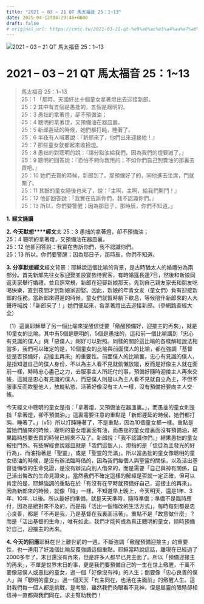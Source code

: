 ```yaml
---
title: "2021 – 03 – 21 QT 馬太福音 25：1~13"
date: 2025-04-12T04:29:46+0800
draft: false
# original_url: https://cmtc.tw/2021-03-21-qt-%e9%a6%ac%e5%a4%aa%e7%a6%8f%e9%9f%b3-25%ef%bc%9a113
---
```


![2021 – 03 – 21 QT 馬太福音 25：1~13](/images/qt.jpg   "2021 – 03 – 21 QT 馬太福音 25：1~13")

# 2021 – 03 – 21 QT 馬太福音 25：1~13

> 馬太福音 25：1~13  
> 25：1 「那時，天國好比十個童女拿著燈出去迎接新郎。  
> 25：2 其中有五個是愚拙的，五個是聰明的。  
> 25：3 愚拙的拿著燈，卻不預備油；  
> 25：4 聰明的拿著燈，又預備油在器皿裏。  
> 25：5 新郎遲延的時候，她們都打盹，睡著了。  
> 25：6 半夜有人喊著說：『新郎來了，你們出來迎接他！』  
> 25：7 那些童女就都起來收拾燈。  
> 25：8 愚拙的對聰明的說：『請分點油給我們，因為我們的燈要滅了。』  
> 25：9 聰明的回答說：『恐怕不夠你我用的；不如你們自己到賣油的那裏去買吧。』  
> 25：10 她們去買的時候，新郎到了。那預備好了的，同他進去坐席，門就關了。  
> 25：11 其餘的童女隨後也來了，說：『主啊，主啊，給我們開門！』  
> 25：12 他卻回答說：『我實在告訴你們，我不認識你們。』  
> 25：13 所以，你們要警醒；因為那日子，那時辰，你們不知道。」

**1.** **經文誦讀**

**2. 今天默想****經文**太 25：3 愚拙的拿著燈，卻不預備油；  
25：4 聰明的拿著燈，又預備油在器皿裏。  
25：12 他卻回答說：我實在告訴你們，我不認識你們。  
25：13 所以，你們要警醒；因為那日子，那時辰，你們不知道。

**3. 分享默想經文**經文背景：耶穌說這個比喻的背景，是古時猶太人的婚禮分為兩部分。首先新郎先往女家迎娶並設宴款待賓客，有時婚筵長達7日，然後和新娘同返夫家舉行婚禮。並且照常規，新郎在迎娶新娘那天，先到自己親友家去和朋友吃喝快樂，直到夜間才到新娘家迎娶。因此，新娘的年青女友（童女們）負有迎接新郎的任務。當新郎來得遲的時候，童女們就暫時躺下歇息，等候陪伴新郎來的人大聲呼喊說：「新郎來了！」她們便起來，各拿著燈出去迎接新郎。（參網路查經大全）

（1）這裏耶穌舉了另一個比喻來提醒信徒要「儆醒預備好，迎接主的再來」，就是10童女的比喻。其中有5個是聰明的，5個是愚拙的，這和前一個比喻講到「忠心有見識的僕人」與「惡僕人」剛好可以對照。同樣的關於這比喻的各樣解經說法相當多，我們可以確定的是，10個童女的比喻與前面僕人的比喻，都在強調「基督徒是否預備好，迎接主再來」的重要性。前面僕人的比喻裏，忠心有見識的僕人，是指知道自己的僕人身份，不以為主人看不見就偷懶放縱，反而是好像主人就在面前一樣，時時忠心盡己之力，去服事主人所託付的事，預備好隨時迎接主人再來交帳，這就是忠心有見識的僕人，而惡僕人則是以為主人看不見就自立為主，不但不服事反而欺壓他人，放縱私慾，活著好像沒有主人一樣，沒有預備好要向主人交帳。

今天經文中聰明的童女是指：「拿著燈，又預備油在器皿裏。」，而愚拙的童女則是指「拿著燈，卻不預備油。」這裏需要注意的重點是「新郎遲延的時候，她們都打盹，睡著了。」（v5）所以打盹睡著了，不是重點，因為10個童女都一樣。重點是當她們醒來的時候，聰明的童女燈裏面有油，而愚拙的童女燈裏面沒有預備油，結果臨時想要去買的時候已經來不及了。新郎說：「我不認識你們。」結果愚拙的童女被拒門外。有些解經會說器皿就是「我們這個人」、燈指的是「信徒為主發光的好行為」、而油指著是「聖靈」，或是「聖靈的充滿」。所以當愚拙的童女像聰明的童女借油的時候，是沒有辦法臨時借的，因為我們每個人與聖靈的關係，以及活出基督徒悔改的生命見證，是沒有辦法向別人借來的，而是需要「自己與神有關係，自己活出悔改的生命見證來」。當然我們不確定這樣的解經是否就一定正確，但可以肯定的是，耶穌強調的重點在於「有沒有在平時就預備好自己，迎接主的再來」。因為新郎來的時候，就像「賊」一樣，不知道早上晚上，今天明天，還是1年、3年、10年…以後。所以最好的準備，就是天天準時，隨時準備；準備不是臨時應付，因為是絕對來不及的，而是指「活出一個悔改的生活方式」，每時每刻都是忠心良善，都是「不再是我，乃是基督在我裏面活著」。重點不是「故意做什麼」？而是「活出基督的生命」，唯有如此，我們才能夠成為真正聰明的童女，隨時預備好自己，迎接主的再來。

**4. 今天的回應**耶穌在世上離世前的一週，不斷強調「儆醒預備迎接主」的重要性，也一連用了好幾個比喻反覆強調這個重點。耶穌當時說這話，離現在已經過了2000多年了，末日還沒有再來，但是許多人都早已見主面了。所以「預備迎接主的再來」，不單是世界末日的事，更是我們要預備自己的一生在世上儆醒，千萬不要像惡僕人或愚拙的童女，過一個「好像沒有神」的人生；倒要像「忠心良善的僕人」與「聰明的童女」，過一個天天「有主同在，也活在主面前」的儆醒人生。這對我們每一個人都是挑戰，是考驗，雖然我們肉眼看不見神，但是屬靈的眼睛卻相信神一直都與我們同在，求主幫助我們！